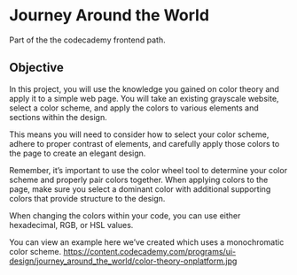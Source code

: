 # Journey Around the World

Part of the the codecademy frontend path.

## Objective

In this project, you will use the knowledge you gained on color theory and apply it to a simple web page. You will take an existing grayscale website, select a color scheme, and apply the colors to various elements and sections within the design.

This means you will need to consider how to select your color scheme, adhere to proper contrast of elements, and carefully apply those colors to the page to create an elegant design.

Remember, it’s important to use the color wheel tool to determine your color scheme and properly pair colors together. When applying colors to the page, make sure you select a dominant color with additional supporting colors that provide structure to the design.

When changing the colors within your code, you can use either hexadecimal, RGB, or HSL values.

You can view an example here we’ve created which uses a monochromatic color scheme.
https://content.codecademy.com/programs/ui-design/journey_around_the_world/color-theory-onplatform.jpg